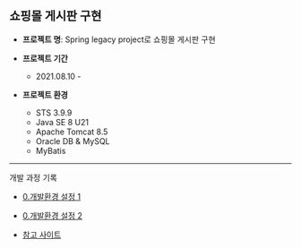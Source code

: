## 쇼핑몰 게시판 구현

- **프로젝트 명**: Spring legacy project로 쇼핑몰 게시판 구현

- **프로젝트 기간**
  - 2021.08.10 - 

- **프로젝트 환경**
  - STS 3.9.9
  - Java SE 8 U21
  - Apache Tomcat 8.5
  - Oracle DB & MySQL
  - MyBatis

---
개발 과정 기록

- [0.개발환경 설정 1](https://github.com/sanga327/Spring_shopping_board/blob/main/document/0.%20%ED%94%84%EB%A1%9C%EC%A0%9D%ED%8A%B8%20%EC%83%9D%EC%84%B1%20%EB%B0%8F%20%EA%B8%B0%EB%B3%B8%20%ED%99%98%EA%B2%BD%EC%84%A4%EC%A0%95%201.md)
- [0.개발환경 설정 2](https://github.com/sanga327/Spring_shopping_board/blob/main/document/0.%20%ED%94%84%EB%A1%9C%EC%A0%9D%ED%8A%B8%20%EC%83%9D%EC%84%B1%20%EB%B0%8F%20%EA%B8%B0%EB%B3%B8%20%ED%99%98%EA%B2%BD%EC%84%A4%EC%A0%95%202.md)


- [참고 사이트](https://kimvampa.tistory.com/64?category=771727)

